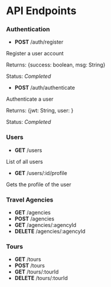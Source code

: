 # API Endpoints

### Authentication


* **POST** /auth/register  

Register a user account  

Returns: {success: boolean, msg: String}

Status: *Completed*


* **POST** /auth/authenticate

Authenticate a user

Returns: {jwt: String, user: }

Status: *Completed*


### Users


* **GET** /users

List of all users


* **GET** /users/:id/profile

Gets the profile of the user



### Travel Agencies
* **GET** /agencies
* **POST** /agencies
* **GET** /agencies/:agencyId
* **DELETE** /agencies/:agencyId


### Tours
* **GET** /tours
* **POST** /tours
* **GET** /tours/:tourId
* **DELETE** /tours/:tourId
